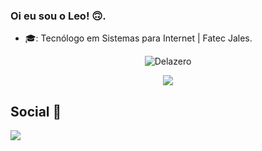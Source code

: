 ### Oi eu sou o Leo! 🙃.

- 🎓: Tecnólogo em Sistemas para Internet | Fatec Jales.


<p align="center">
    
<img src="https://github-readme-stats.vercel.app/api/?username=Delazero&show_icons=true&title_color=fff&icon_color=79ff97&text_color=9f9f9f&bg_color=151515" alt="Delazero"/>
</p>

<p align="center">
<img src="https://github-readme-stats.vercel.app/api/top-langs/?username=Delazero&theme=nightowl&layout=compact&langs_count=8"/>
</p>

## Social 📱
<p>
    <a href="https://www.linkedin.com/in/leonardo-delazari-899a3a163/">
        <img src="https://img.shields.io/badge/linkedin-%230077B5.svg?&style=for-the-badge&logo=linkedin&logoColor=white/">
    </a>
<p>
